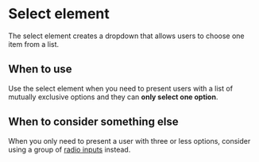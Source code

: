 # Select element
The select element creates a dropdown that allows users to choose one item from a list.

## When to use
Use the select element when you need to present users with a list of mutually exclusive options and they can **only select one option**.

## When to consider something else
When you only need to present a user with three or less options, consider using a group of [radio inputs](radio-inputs.html) instead.
